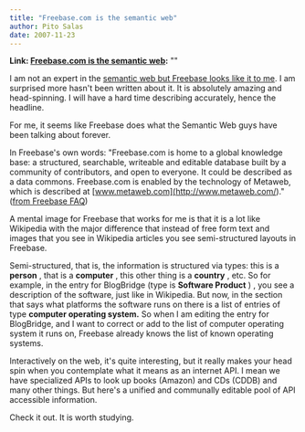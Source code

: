 ```yaml
---
title: "Freebase.com is the semantic web"
author: Pito Salas
date: 2007-11-23
---
```


**Link: [Freebase.com is the semantic web](None):** ""



I am not an expert in the [semantic web but Freebase looks like it to
me](<http://www.freebase.com>). I am surprised more hasn't been written about
it. It is absolutely amazing and head-spinning. I will have a hard time
describing accurately, hence the headline.

For me, it seems like Freebase does what the Semantic Web guys have been
talking about forever.

In Freebase's own words: "Freebase.com is home to a global knowledge base: a
structured, searchable, writeable and editable database built by a community
of contributors, and open to everyone. It could be described as a data
commons. Freebase.com is enabled by the technology of Metaweb, which is
described at [www.metaweb.com](<http://www.metaweb.com/>)." ([from Freebase
FAQ](<http://www.freebase.com/view/helptopic?id=%239202a8c04000641f80000000010c2d04>))

A mental image for Freebase that works for me is that it is a lot like
Wikipedia with the major difference that instead of free form text and images
that you see in Wikipedia articles you see semi-structured layouts in
Freebase.

Semi-structured, that is, the information is structured via types: this is a
**person** , that is a **computer** , this other thing is a **country** , etc.
So for example, in the entry for BlogBridge (type is **Software Product** ) ,
you see a description of the software, just like in Wikipedia. But now, in the
section that says what platforms the software runs on there is a list of
entries of type **computer operating system.** So when I am editing the entry
for BlogBridge, and I want to correct or add to the list of computer operating
system it runs on, Freebase already knows the list of known operating systems.

Interactively on the web, it's quite interesting, but it really makes your
head spin when you contemplate what it means as an internet API. I mean we
have specialized APIs to look up books (Amazon) and CDs (CDDB) and many other
things. But here's a unified and communally editable pool of API accessible
information.

Check it out. It is worth studying.



